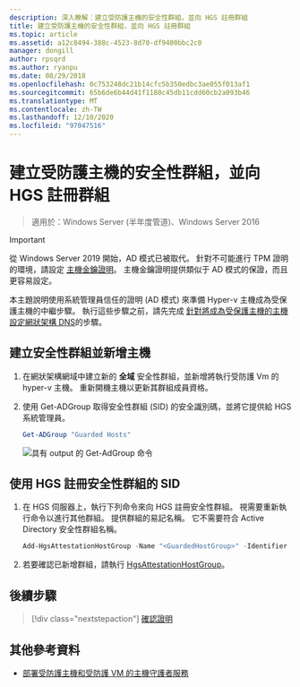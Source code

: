 ```yaml
---
description: 深入瞭解：建立受防護主機的安全性群組，並向 HGS 註冊群組
title: 建立受防護主機的安全性群組，並向 HGS 註冊群組
ms.topic: article
ms.assetid: a12c8494-388c-4523-8d70-df9400bbc2c0
manager: dongill
author: rpsqrd
ms.author: ryanpu
ms.date: 08/29/2018
ms.openlocfilehash: 0c753248dc21b14cfc5b350edbc3ae055f013af1
ms.sourcegitcommit: 65b6de6b44d41f1180c45db11cdd60cb2a093b46
ms.translationtype: MT
ms.contentlocale: zh-TW
ms.lasthandoff: 12/10/2020
ms.locfileid: "97047516"
---
```

# <a name="create-a-security-group-for-guarded-hosts-and-register-the-group-with-hgs"></a>建立受防護主機的安全性群組，並向 HGS 註冊群組

> 適用於：Windows Server (半年度管道)、Windows Server 2016

> [!IMPORTANT]
> 從 Windows Server 2019 開始，AD 模式已被取代。 針對不可能進行 TPM 證明的環境，請設定 [主機金鑰證明](guarded-fabric-initialize-hgs-key-mode.md)。 主機金鑰證明提供類似于 AD 模式的保證，而且更容易設定。

本主題說明使用系統管理員信任的證明 (AD 模式) 來準備 Hyper-v 主機成為受保護主機的中繼步驟。 執行這些步驟之前，請先完成 [針對將成為受保護主機的主機設定網狀架構 DNS](guarded-fabric-configuring-fabric-dns-ad.md)的步驟。


## <a name="create-a-security-group-and-add-hosts"></a>建立安全性群組並新增主機

1. 在網狀架構網域中建立新的 **全域** 安全性群組，並新增將執行受防護 Vm 的 hyper-v 主機。 重新開機主機以更新其群組成員資格。

2. 使用 Get-ADGroup 取得安全性群組 (SID) 的安全識別碼，並將它提供給 HGS 系統管理員。

    ```powershell
    Get-ADGroup "Guarded Hosts"
    ```

    ![具有 output 的 Get-AdGroup 命令](../media/Guarded-Fabric-Shielded-VM/guarded-host-get-adgroup.png)

## <a name="register-the-sid-of-the-security-group-with-hgs"></a>使用 HGS 註冊安全性群組的 SID

1. 在 HGS 伺服器上，執行下列命令來向 HGS 註冊安全性群組。
   視需要重新執行命令以進行其他群組。
   提供群組的易記名稱。
   它不需要符合 Active Directory 安全性群組名稱。

   ```powershell
   Add-HgsAttestationHostGroup -Name "<GuardedHostGroup>" -Identifier "<SID>"
   ```

2. 若要確認已新增群組，請執行 [HgsAttestationHostGroup](https://technet.microsoft.com/library/mt652172.aspx)。

## <a name="next-step"></a>後續步驟

> [!div class="nextstepaction"]
> [確認證明](guarded-fabric-confirm-hosts-can-attest-successfully.md)


## <a name="additional-references"></a>其他參考資料

- [部署受防護主機和受防護 VM 的主機守護者服務](guarded-fabric-deploying-hgs-overview.md)
